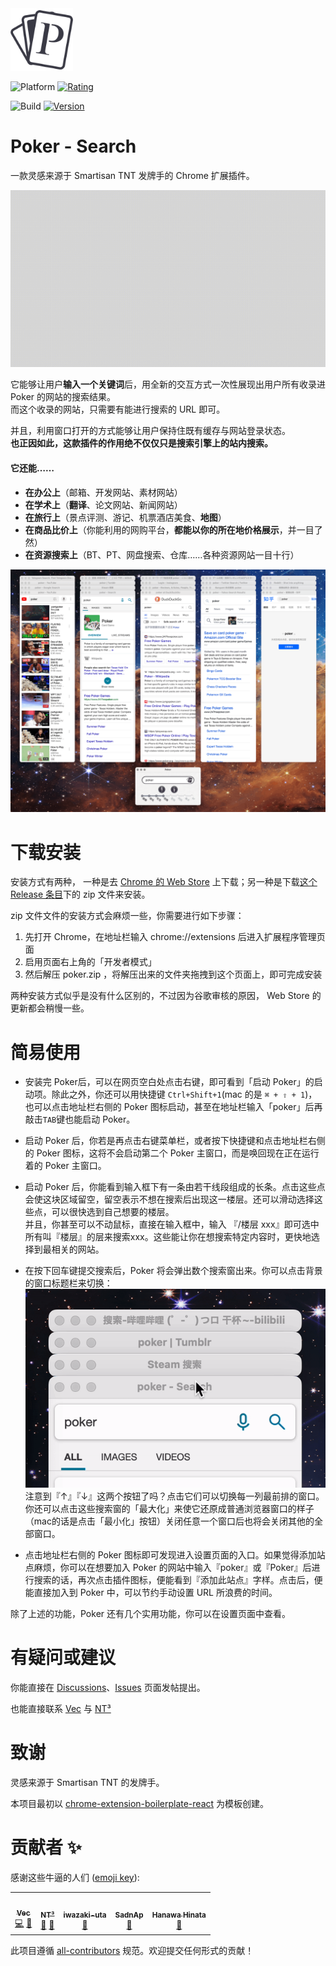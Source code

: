 <img src="src/assets/img/icon-logo.png" width="100"/>

![Platform](https://img.shields.io/badge/Platform-macOS%20%7C%20Windows-green?color=%235599FF&style=plastic&logo=Google%20Chrome&logoColor=%23F0F0F0)
<a href="https://chrome.google.com/webstore/detail/poker-search/oojeodibjbmkclnocinjolfaigheengg">
  <img src="https://img.shields.io/chrome-web-store/stars/oojeodibjbmkclnocinjolfaigheengg?color=%235599FF&logoColor=F0F0F0&style=plastic" alt="Rating" />
</a>

![Build](https://img.shields.io/github/actions/workflow/status/VecHK/poker-search/build.yml?branch=master&color=%235599FF&label=Build&logo=GitHub%20Actions&logoColor=%23F0F0F0&style=plastic)
<a href="https://github.com/VecHK/poker-search/releases/latest">
  <img src="https://img.shields.io/github/package-json/v/VecHK/poker-search?color=%235599FF&label=version&logoColor=%23F0F0F0&style=plastic" alt="Version" />
</a>

# Poker - Search

一款灵感来源于 Smartisan TNT 发牌手的 Chrome 扩展插件。

![](readme-assets/v1.6.5-released.gif)

它能够让用户**输入一个关键词**后，用全新的交互方式一次性展现出用户所有收录进 Poker 的网站的搜索结果。<br>
而这个收录的网站，只需要有能进行搜索的 URL 即可。

并且，利用窗口打开的方式能够让用户保持住既有缓存与网站登录状态。<br>
**也正因如此，这款插件的作用绝不仅仅只是搜索引擎上的站内搜索。**

#### 它还能……

- **在办公上**（邮箱、开发网站、素材网站）
- **在学术上**（**翻译**、论文网站、新闻网站）
- **在旅行上**（景点评测、游记、机票酒店美食、**地图**）
- **在商品比价上**（你能利用的网购平台，**都能以你的所在地价格展示**，并一目了然）
- **在资源搜索上**（BT、PT、网盘搜索、仓库……各种资源网站一目十行）

![](readme-assets/poker-launched.png)


# 下载安装

安装方式有两种， 一种是去 [Chrome 的 Web Store](https://chrome.google.com/webstore/detail/poker-search/oojeodibjbmkclnocinjolfaigheengg) 上下载；另一种是下载[这个 Release 条目](https://github.com/VecHK/poker-search/releases/latest)下的 zip 文件来安装。

zip 文件文件的安装方式会麻烦一些，你需要进行如下步骤：

1. 先打开 Chrome，在地址栏输入 chrome://extensions 后进入扩展程序管理页面
1. 启用页面右上角的「开发者模式」
1. 然后解压 poker.zip ，将解压出来的文件夹拖拽到这个页面上，即可完成安装

两种安装方式似乎是没有什么区别的，不过因为谷歌审核的原因， Web Store 的更新都会稍慢一些。


# 简易使用

- 安装完 Poker后，可以在网页空白处点击右键，即可看到「启动 Poker」的启动项。除此之外，你还可以用快捷键 `Ctrl+Shift+1`(mac 的是 `⌘ + ⇧ + 1`)，也可以点击地址栏右侧的 Poker 图标启动，甚至在地址栏输入「poker」后再敲击`TAB`键也能启动 Poker。

- 启动 Poker 后，你若是再点击右键菜单栏，或者按下快捷键和点击地址栏右侧的 Poker 图标，这将不会启动第二个 Poker 主窗口，而是唤回现在正在运行着的 Poker 主窗口。

- 启动 Poker 后，你能看到输入框下有一条由若干线段组成的长条。点击这些点会使这块区域留空，留空表示不想在搜索后出现这一楼层。还可以滑动选择这些点，可以很快选到自己想要的楼层。<br />并且，你甚至可以不动鼠标，直接在输入框中，输入 『/楼层 xxx』即可选中所有叫『楼层』的层来搜索xxx。这些能让你在想搜索特定内容时，更快地选择到最相关的网站。

- 在按下回车键提交搜索后，Poker 将会弹出数个搜索窗出来。你可以点击背景的窗口标题栏来切换：<br />![change search window](readme-assets/change-search-window.gif)<br />注意到『↑』『↓』这两个按钮了吗？点击它们可以切换每一列最前排的窗口。你还可以点击这些搜索窗的「最大化」来使它还原成普通浏览器窗口的样子（mac的话是点击「最小化」按钮）关闭任意一个窗口后也将会关闭其他的全部窗口。

- 点击地址栏右侧的 Poker 图标即可发现进入设置页面的入口。如果觉得添加站点麻烦，你可以在想要加入 Poker 的网站中输入『poker』或『Poker』后进行搜索的话，再次点击插件图标，便能看到『添加此站点』字样。点击后，便能直接加入到 Poker 中，可以节约手动设置 URL 所浪费的时间。

除了上述的功能，Poker 还有几个实用功能，你可以在设置页面中查看。


# 有疑问或建议

你能直接在 [Discussions](https://github.com/VecHK/poker-search/discussions)、[Issues](https://github.com/VecHK/poker-search/issues) 页面发帖提出。

也能直接联系 [Vec](http://vec.moe/) 与 [NT³](https://t.me/nt_cubic)

# 致谢

灵感来源于 Smartisan TNT 的发牌手。

本项目最初以 [chrome-extension-boilerplate-react](https://github.com/lxieyang/chrome-extension-boilerplate-react) 为模板创建。

# 贡献者 ✨

感谢这些牛逼的人们 ([emoji key](https://allcontributors.org/docs/en/emoji-key)):

<!-- ALL-CONTRIBUTORS-LIST:START - Do not remove or modify this section -->
<!-- prettier-ignore-start -->
<!-- markdownlint-disable -->
<table>
  <tr>
    <td align="center"><a href="http://vec.moe"><img src="https://avatars.githubusercontent.com/u/6480724?v=4?s=100" width="100px;" alt=""/><br /><sub><b>Vec</b></sub></a><br /><a href="https://github.com/VecHK/poker-search/commits?author=VecHK" title="Code">💻</a> <a href="#ideas-VecHK" title="Ideas, Planning, & Feedback">🤔</a></td>
    <td align="center"><a href="https://github.com/nt-cubic"><img src="https://avatars.githubusercontent.com/u/88926027?v=4?s=100" width="100px;" alt=""/><br /><sub><b>NT³</b></sub></a><br /><a href="#design-nt-cubic" title="Design">🎨</a> <a href="#ideas-nt-cubic" title="Ideas, Planning, & Feedback">🤔</a></td>
    <td align="center"><a href="https://github.com/iwazaki-uta"><img src="https://avatars.githubusercontent.com/u/106610172?v=4?s=100" width="100px;" alt=""/><br /><sub><b>iwazaki-uta</b></sub></a><br /><a href="#ideas-iwazaki-uta" title="Ideas, Planning, & Feedback">🤔</a></td>
    <td align="center"><a href="http://sadnap.github.io"><img src="https://avatars.githubusercontent.com/u/86921621?v=4?s=100" width="100px;" alt=""/><br /><sub><b>SadnAp</b></sub></a><br /><a href="https://github.com/VecHK/poker-search/issues?q=author%3ASadnAp" title="Bug reports">🐛</a></td>
    <td align="center"><a href="https://nebula-soft.com"><img src="https://avatars.githubusercontent.com/u/14970892?v=4?s=100" width="100px;" alt=""/><br /><sub><b>Hanawa Hinata</b></sub></a><br /><a href="https://github.com/VecHK/poker-search/issues?q=author%3Abainesing" title="Bug reports">🐛</a></td>
  </tr>
</table>

<!-- markdownlint-restore -->
<!-- prettier-ignore-end -->

<!-- ALL-CONTRIBUTORS-LIST:END -->

此项目遵循 [all-contributors](https://github.com/all-contributors/all-contributors) 规范。欢迎提交任何形式的贡献！

